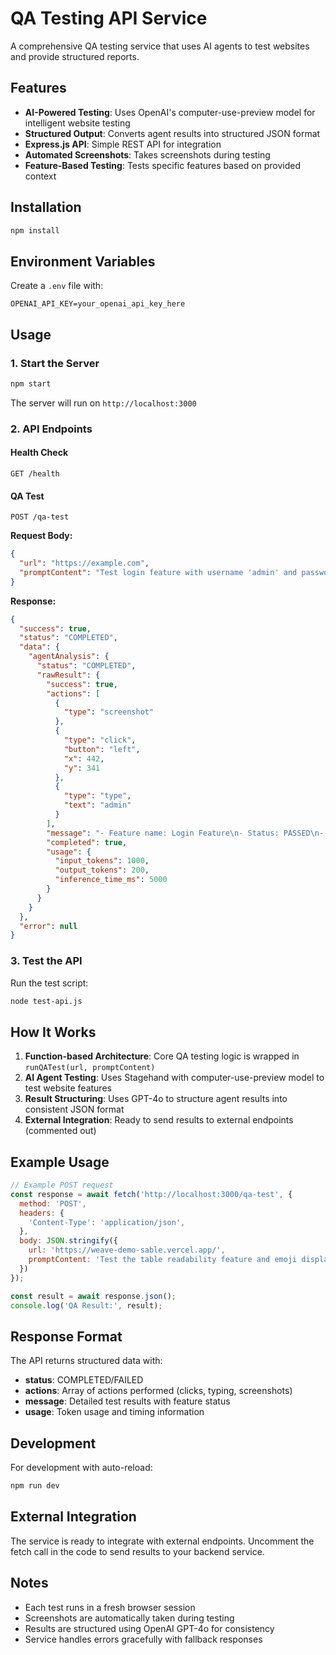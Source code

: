 # QA Testing API Service

A comprehensive QA testing service that uses AI agents to test websites and provide structured reports.

## Features

- **AI-Powered Testing**: Uses OpenAI's computer-use-preview model for intelligent website testing
- **Structured Output**: Converts agent results into structured JSON format
- **Express.js API**: Simple REST API for integration
- **Automated Screenshots**: Takes screenshots during testing
- **Feature-Based Testing**: Tests specific features based on provided context

## Installation

```bash
npm install
```

## Environment Variables

Create a `.env` file with:
```
OPENAI_API_KEY=your_openai_api_key_here
```

## Usage

### 1. Start the Server

```bash
npm start
```

The server will run on `http://localhost:3000`

### 2. API Endpoints

#### Health Check
```
GET /health
```

#### QA Test
```
POST /qa-test
```

**Request Body:**
```json
{
  "url": "https://example.com",
  "promptContent": "Test login feature with username 'admin' and password 'password'"
}
```

**Response:**
```json
{
  "success": true,
  "status": "COMPLETED",
  "data": {
    "agentAnalysis": {
      "status": "COMPLETED",
      "rawResult": {
        "success": true,
        "actions": [
          {
            "type": "screenshot"
          },
          {
            "type": "click",
            "button": "left",
            "x": 442,
            "y": 341
          },
          {
            "type": "type",
            "text": "admin"
          }
        ],
        "message": "- Feature name: Login Feature\n- Status: PASSED\n- What happened: Successfully logged in with provided credentials",
        "completed": true,
        "usage": {
          "input_tokens": 1000,
          "output_tokens": 200,
          "inference_time_ms": 5000
        }
      }
    }
  },
  "error": null
}
```

### 3. Test the API

Run the test script:
```bash
node test-api.js
```

## How It Works

1. **Function-based Architecture**: Core QA testing logic is wrapped in `runQATest(url, promptContent)`
2. **AI Agent Testing**: Uses Stagehand with computer-use-preview model to test website features
3. **Result Structuring**: Uses GPT-4o to structure agent results into consistent JSON format
4. **External Integration**: Ready to send results to external endpoints (commented out)

## Example Usage

```javascript
// Example POST request
const response = await fetch('http://localhost:3000/qa-test', {
  method: 'POST',
  headers: {
    'Content-Type': 'application/json',
  },
  body: JSON.stringify({
    url: 'https://weave-demo-sable.vercel.app/',
    promptContent: 'Test the table readability feature and emoji display'
  })
});

const result = await response.json();
console.log('QA Result:', result);
```

## Response Format

The API returns structured data with:
- **status**: COMPLETED/FAILED
- **actions**: Array of actions performed (clicks, typing, screenshots)
- **message**: Detailed test results with feature status
- **usage**: Token usage and timing information

## Development

For development with auto-reload:
```bash
npm run dev
```

## External Integration

The service is ready to integrate with external endpoints. Uncomment the fetch call in the code to send results to your backend service.

## Notes

- Each test runs in a fresh browser session
- Screenshots are automatically taken during testing
- Results are structured using OpenAI GPT-4o for consistency
- Service handles errors gracefully with fallback responses 